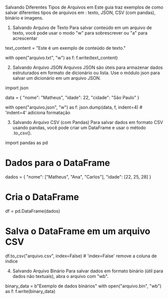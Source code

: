Salvando Diferentes Tipos de Arquivos em 
Este guia traz exemplos de como salvar diferentes tipos de arquivos em : texto, JSON, CSV (com pandas), binário e imagens.

1. Salvando Arquivo de Texto
Para salvar conteúdo em um arquivo de texto, você pode usar o modo "w" para sobrescrever ou "a" para acrescentar

text_content = "Este é um exemplo de conteúdo de texto."

with open("arquivo.txt", "w") as f:
    f.write(text_content)

2. Salvando Arquivo JSON
Arquivos JSON são úteis para armazenar dados estruturados em formato de dicionário ou lista. Use o módulo json para salvar um dicionário em um arquivo JSON.

import json

data = {
    "nome": "Matheus",
    "idade": 22,
    "cidade": "São Paulo"
}

with open("arquivo.json", "w") as f:
    json.dump(data, f, indent=4)  # 'indent=4' adiciona formatação

3. Salvando Arquivo CSV (com Pandas)
Para salvar dados em formato CSV usando pandas, você pode criar um DataFrame e usar o método .to_csv().

import pandas as pd

# Dados para o DataFrame
dados = {
    "nome": ["Matheus", "Ana", "Carlos"],
    "idade": [22, 25, 28]
}

# Cria o DataFrame
df = pd.DataFrame(dados)
# Salva o DataFrame em um arquivo CSV
df.to_csv("arquivo.csv", index=False)  # 'index=False' remove a coluna de índice


4. Salvando Arquivo Binário
Para salvar dados em formato binário (útil para dados não textuais), abra o arquivo com "wb".

binary_data = b"Exemplo de dados binários"
with open("arquivo.bin", "wb") as f:
    f.write(binary_data)






